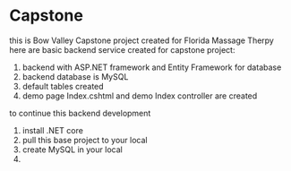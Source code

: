 # Capstone
this is Bow Valley Capstone project created for Florida Massage Therpy
here are basic backend service created for capstone project:
1. backend with ASP.NET framework and Entity Framework for database
2. backend database is MySQL
3. default tables created
4. demo page Index.cshtml and demo Index controller are created

to continue this backend development
1. install .NET core 
2. pull this base project to your local
3. create MySQL in your local
4.  
